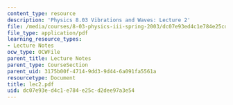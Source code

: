 ```yaml
---
content_type: resource
description: 'Physics 8.03 Vibrations and Waves: Lecture 2'
file: /media/courses/8-03-physics-iii-spring-2003/dc07e93ed4c1e784e25cd2dee97a3e54_lec2.pdf
file_type: application/pdf
learning_resource_types:
- Lecture Notes
ocw_type: OCWFile
parent_title: Lecture Notes
parent_type: CourseSection
parent_uid: 3175b00f-4714-9dd3-9d44-6a091fa5561a
resourcetype: Document
title: lec2.pdf
uid: dc07e93e-d4c1-e784-e25c-d2dee97a3e54
---
```

